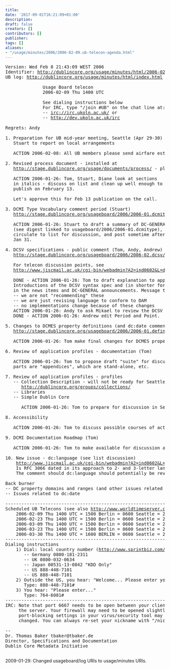 ```yaml
---
title: 
date: '2017-09-01T16:21:09+01:00'
description: 
draft: false
creators: []
contributors: []
publisher: 
tags: []
aliases:
- "/usage/minutes/2006/2006-02-09.ub-telecon-agenda.html"
---
```


<pre>
Version: Wed Feb 8 21:43:09 WEST 2006
Identifier: <a href="http://dublincore.org/usage/minutes/2006/2006-02-09.ub-telecon-agenda.html">http://dublincore.org/usage/minutes/html/2006-02-09.ub-telecon-agenda.html</a>
UB log: <a href="http://dublincore.org/usage/minutes/index.html">http://dublincore.org/usage/minutes/html/index.html</a>

              Usage Board telecon 
              2006-02-09 Thu 1400 UTC

              See dialing instructions below
              For IRC, type "/join #UB" on the chat line at:
              -- <a href="irc://irc.ukoln.ac.uk/">irc://irc.ukoln.ac.uk/</a> or
              -- <a href="http://dev.ukoln.ac.uk/irc">http://dev.ukoln.ac.uk/irc</a>

Regrets: Andy

1. Preparation for UB mid-year meeting, Seattle (Apr 29-30)
   Stuart to report on local arrangements

   ACTION 2006-02-08: All UB members please send airfare estimates to Tom

2. Revised process document - installed at
   <a href="http://stage.dublincore.org/usage/documents/process/">http://stage.dublincore.org/usage/documents/process/</a> - please check!

   ACTION 2006-01-26: Tom, Stuart, Diane look at sections
   in italics - discuss on list and clean up well enough to
   publish on February 13.

   Let's approve this for Feb 13 publication on the call.

3. DCMI Type Vocabulary comment period (Stuart)
   <a href="http://stage.dublincore.org/usageboard/2006/2006-01.dcmitype/">http://stage.dublincore.org/usageboard/2006/2006-01.dcmitype/</a>

   ACTION 2006-01-26: Stuart to draft a summary of DC-GENERAL comments
   (see digest linked to usageboard/2006/2006-01.dcmitype),
   circulate to list for discussion, and post sometime after
   Jan 31.

4. DCSV specifications - public comment (Tom, Andy, Andrew)
   <a href="http://stage.dublincore.org/usageboard/2006/2006-02.dcsv/">http://stage.dublincore.org/usageboard/2006/2006-02.dcsv/</a>

   For telecon discussion points, see
   <a href="http://www.jiscmail.ac.uk/cgi-bin/webadmin?A2=ind0602&amp;L=dc-usage&amp;P=1189">http://www.jiscmail.ac.uk/cgi-bin/webadmin?A2=ind0602&amp;L=dc-usage&amp;P=1189</a>

   DONE - ACTION 2006-01-26: Tom to draft explanation to appear in the
   Introductions of the DCSV syntax spec and (in shorter form)
   in the news items and DC-GENERAL announcements. Message to say:
   -- we are not "recommending" these
   -- we are just revising language to conform to DAM
   -- no implementations change because of these changes
   ACTION 2006-01-26: Andy to ask Mikael to review the DCSV Syntax spec.
   DONE - ACTION 2006-01-26: Andrew edit Period and Point.

5. Changes to DCMES property definitions (and dc:date comment) (Tom, Andy)
   <a href="http://stage.dublincore.org/usageboard/2006/2006-01.definitions/">http://stage.dublincore.org/usageboard/2006/2006-01.definitions/</a>

   ACTION 2006-01-26: Tom make final changes for DCMES property definition

6. Review of application profiles - documentation (Tom)

   ACTION 2006-01-26: Tom to propose draft "suite" for discussion - which
   parts are "appendices", which are stand-alone, etc.

7. Review of application profiles - profiles
   -- Collection Description - will not be ready for Seattle - planned for Mexico, see:
      <a href="http://dublincore.org/groups/collections/">http://dublincore.org/groups/collections/</a>
   -- Libraries
   -- Simple Dublin Core

      ACTION 2006-01-26: Tom to prepare for discussion in Seattle

8. Accessibility

   ACTION 2006-01-26: Tom to discuss possible courses of action with Liddy.

9. DCMI Documentation Roadmap (Tom)

   ACTION 2006-01-26: Tom to make available for discussion at mid-year meeting

10. New issue - dc:language (see list discussion)
    <a href="http://www.jiscmail.ac.uk/cgi-bin/webadmin?A2=ind0602&amp;L=dc-usage&amp;P=601">http://www.jiscmail.ac.uk/cgi-bin/webadmin?A2=ind0602&amp;L=dc-usage&amp;P=601</a>
    Is RFC 3066 dated in its approach to 2- and 3-letter language codes?
    The comment should dc:language should potentially be revised.

Back burner
-- DC property domains and ranges (and other issues related to RDF Task Force)
-- Issues related to dc:date

----------------------------------------------------------------------
Scheduled UB Telecons (see also <a href="http://www.worldtimeserver.com/">http://www.worldtimeserver.com/</a>)
    2006-02-09 Thu 1400 UTC = 1500 Berlin = 0600 Seattle = 2300 Tokyo
    2006-02-23 Thu 1400 UTC = 1500 Berlin = 0600 Seattle = 2300 Tokyo
    2006-03-09 Thu 1400 UTC = 1500 Berlin = 0600 Seattle = 2300 Tokyo
    2006-03-23 Thu 1400 UTC = 1500 Berlin = 0600 Seattle = 2300 Tokyo
    2006-03-30 Thu 1400 UTC = 1600 BERLIN = 0600 Seattle = 2300 Tokyo
----------------------------------------------------------------------
Dialing instructions
    1) Dial: local country number (<a href="http://www.sprintbiz.com/intlaudio">http://www.sprintbiz.com/intlaudio</a>)
       -- Germany 0800-181-2311
       -- UK 0800-032-0634
       -- Japan 00531-13-0842 "KDD Only"
       -- US 888-448-7101
       -- US 888-448-7101
    2) Outside the US, you hear: "Welcome... Please enter your 10-digit..."
       Type: 888-448-7101#
    3) You hear: "Please enter..."
       Type: 764-6081#
----------------------------------------------------------------------
IRC: Note that port 6667 needs to be open between your client and
     the server. Your firewall may need to be opened slightly and/or
     port-blocking settings in your virus/security tool may need to be
     changed. You can always re-set your nickname with "/nick YourName".

-- 
Dr. Thomas Baker tbaker@tbaker.de
Director, Specifications and Documentation
Dublin Core Metadata Initiative

</pre>2009-01-29: Changed usageboard/log URIs to usage/minutes URIs.

